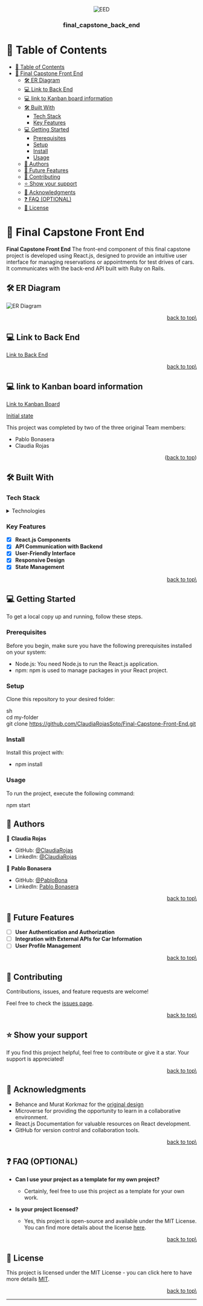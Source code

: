 <div align="center">

![EED](app.png)

<a name="readme-top"></a>

  <h3><b>final_capstone_back_end</b></h3>

</div>

# 📗 Table of Contents

- [📗 Table of Contents](#-table-of-contents)
- [📖 Final Capstone Front End ](#-final-capstone-front-end-)
  - [🛠 ER Diagram ](#-er-diagram-)
  - [💻 Link to Back End ](#-link-to-back-end-)
  - [💻 link to Kanban board information ](#-link-to-kanban-board-information-)
  - [🛠 Built With ](#-built-with-)
    - [Tech Stack ](#tech-stack-)
    - [Key Features ](#key-features-)
  - [💻 Getting Started ](#-getting-started-)
    - [Prerequisites](#prerequisites)
    - [Setup](#setup)
    - [Install](#install)
    - [Usage](#usage)
  - [👥 Authors ](#-authors-)
  - [🔭 Future Features ](#-future-features-)
  - [🤝 Contributing ](#-contributing-)
  - [⭐️ Show your support ](#️-show-your-support-)
  - [🙏 Acknowledgments ](#-acknowledgments-)
  - [❓ FAQ (OPTIONAL) ](#-faq-optional-)
  - [📝 License ](#-license-)
# 📖 Final Capstone Front End <a name="about-project"></a>

**Final Capstone Front End** The front-end component of this final capstone project is developed using React.js, designed to provide an intuitive user interface for managing reservations or appointments for test drives of cars. It communicates with the back-end API built with Ruby on Rails.

## 🛠 ER Diagram <a name="er-diagram"></a>

![ER Diagram](diagram1.jpeg)

<p align="right"\><a href="#readme-top"\>back to top\</a></p>

## 💻 Link to Back End <a name="link-to-back-end"></a>

[Link to Back End](https://github.com/ClaudiaRojasSoto/Final-Capstone-Back-End)

<p align="right"\><a href="#readme-top"\>back to top\</a></p>

## 💻 link to Kanban board information <a name="built-with"></a>

[Link to Kanban Board](https://github.com/ClaudiaRojasSoto/Final-Capstone-Back-End/projects/1)

[Initial state](https://github.com/ClaudiaRojasSoto/Final-Capstone-Back-End/issues/16)

This project was completed by two of the three original Team members:

- Pablo Bonasera
- Claudia Rojas

<p align="right">(<a href="#readme-top">back to top</a>)</p>

## 🛠 Built With <a name="built-with"></a>

### Tech Stack <a name="tech-stack"></a>

<details>
  <summary>Technologies</summary>
  <ul>
    <li><a href="https://reactjs.org/">React.js</a></li>
  </ul>
</details>

### Key Features <a name="key-features"></a>

- [x] **React.js Components**
- [x] **API Communication with Backend**
- [x] **User-Friendly Interface**
- [x] **Responsive Design**
- [x] **State Management**

<p align="right"\><a href="#readme-top"\>back to top\</a></p>

## 💻 Getting Started <a name="getting-started"></a>

To get a local copy up and running, follow these steps.

### Prerequisites

Before you begin, make sure you have the following prerequisites installed on your system:

- Node.js: You need Node.js to run the React.js application.
- npm: npm is used to manage packages in your React project.

### Setup

Clone this repository to your desired folder:

sh <br>
cd my-folder <br>
git clone https://github.com/ClaudiaRojasSoto/Final-Capstone-Front-End.git

### Install

Install this project with:

- npm install

### Usage

To run the project, execute the following command:

npm start

## 👥 Authors <a name="authors"></a>

👤 **Claudia Rojas**

- GitHub: [@ClaudiaRojas](https://github.com/ClaudiaRojasSoto)
- LinkedIn: [@ClaudiaRojas](https://www.linkedin.com/in/claudia-rojas-soto/)

👤 **Pablo Bonasera**

- GitHub: [@PabloBona](https://github.com/PabloBona)
- LinkedIn: [Pablo Bonasera](https://www.linkedin.com/in/pablo-bonasera/)

<p align="right"\><a href="#readme-top"\>back to top\</a></p>

## 🔭 Future Features <a name="future-features"></a>

- [ ] **User Authentication and Authorization**
- [ ] **Integration with External APIs for Car Information**
- [ ] **User Profile Management**

<p align="right"\><a href="#readme-top"\>back to top\</a></p>

## 🤝 Contributing <a name="contributing"></a>

Contributions, issues, and feature requests are welcome!

Feel free to check the [issues page](https://github.com/ClaudiaRojasSoto/Final-Capstone-Front-End/issues).

<p align="right"\><a href="#readme-top"\>back to top\</a></p>

## ⭐️ Show your support <a name="support"></a>

If you find this project helpful, feel free to contribute or give it a star. Your support is appreciated!

<p align="right"\><a href="#readme-top"\>back to top\</a></p>

## 🙏 Acknowledgments <a name="acknowledgments"></a>

- Behance and Murat Korkmaz for the [original design](https://www.behance.net/gallery/26425031/Vespa-Responsive-Redesign)
- Microverse for providing the opportunity to learn in a collaborative environment.
- React.js Documentation for valuable resources on React development.
- GitHub for version control and collaboration tools.

<p align="right"\><a href="#readme-top"\>back to top\</a></p>

## ❓ FAQ (OPTIONAL) <a name="faq"></a>

- **Can I use your project as a template for my own project?**

  - Certainly, feel free to use this project as a template for your own work.

- **Is your project licensed?**

  - Yes, this project is open-source and available under the MIT License. You can find more details about the license [here](MIT.md).

<p align="right"\><a href="#readme-top"\>back to top\</a></p>

## 📝 License <a name="license"></a>

This project is licensed under the MIT License - you can click here to have more details [MIT](MIT.md).

<p align="right"\><a href="#readme-top"\>back to top\</a></p>

---------------------